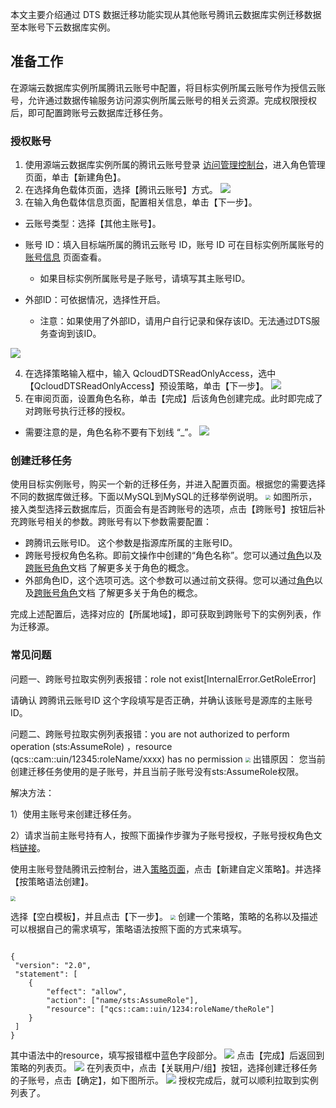 本文主要介绍通过 DTS 数据迁移功能实现从其他账号腾讯云数据库实例迁移数据至本账号下云数据库实例。

## 准备工作

在源端云数据库实例所属腾讯云账号中配置，将目标实例所属云账号作为授信云账号，允许通过数据传输服务访问源实例所属云账号的相关云资源。完成权限授权后，即可配置跨账号云数据库迁移任务。

### 授权账号

1. 使用源端云数据库实例所属的腾讯云账号登录 [访问管理控制台](https://console.cloud.tencent.com/cam/role)，进入角色管理页面，单击【新建角色】。
2. 在选择角色载体页面，选择【腾讯云账号】方式。
   ![](https://main.qcloudimg.com/raw/937dad52c8b9c9dee558a22f7ed20e5c.png)
3. 在输入角色载体信息页面，配置相关信息，单击【下一步】。

 - 云账号类型：选择【其他主账号】。
 - 账号 ID：填入目标端所属的腾讯云账号 ID，账号 ID 可在目标实例所属账号的 [账号信息](https://console.cloud.tencent.com/developer) 页面查看。

   - 如果目标实例所属账号是子账号，请填写其主账号ID。
 - 外部ID：可依据情况，选择性开启。
    - 注意：如果使用了外部ID，请用户自行记录和保存该ID。无法通过DTS服务查询到该ID。

  ![](https://main.qcloudimg.com/raw/3892938446a46262f55e471dcc8516ae.png)

4. 在选择策略输入框中，输入 QcloudDTSReadOnlyAccess，选中 【QcloudDTSReadOnlyAccess】预设策略，单击【下一步】。
   ![](https://main.qcloudimg.com/raw/ee4a145a7156e5823573951e0bdf0f56.png)
5. 在审阅页面，设置角色名称，单击【完成】后该角色创建完成。此时即完成了对跨账号执行迁移的授权。

  -  需要注意的是，角色名称不要有下划线 “_”。
     ![](https://main.qcloudimg.com/raw/1e1a0d270955967785c6a4ef9f50ae48.png)

### 创建迁移任务
使用目标实例账号，购买一个新的迁移任务，并进入配置页面。根据您的需要选择不同的数据库做迁移。下面以MySQL到MySQL的迁移举例说明。
<img src="https://main.qcloudimg.com/raw/359252c69a0d08f6f21d0fac81d837bf.png" style="zoom: 50%;" />
如图所示，接入类型选择云数据库后，页面会有是否跨账号的选项，点击【跨账号】按钮后补充跨账号相关的参数。跨账号有以下参数需要配置：

- 跨腾讯云账号ID。 这个参数是指源库所属的主账号ID。
- 跨账号授权角色名称。即前文操作中创建的“角色名称”。您可以通过[角色](https://cloud.tencent.com/document/product/598/19420)以及[跨账号角色](https://cloud.tencent.com/document/product/1312/48171)文档 了解更多关于角色的概念。
- 外部角色ID，这个选项可选。这个参数可以通过前文获得。您可以通过[角色](https://cloud.tencent.com/document/product/598/19420)以及[跨账号角色](https://cloud.tencent.com/document/product/1312/48171)文档 了解更多关于角色的概念。

完成上述配置后，选择对应的【所属地域】，即可获取到跨账号下的实例列表，作为迁移源。


### 常见问题
问题一、跨账号拉取实例列表报错：role not exist[InternalError.GetRoleError]

请确认 跨腾讯云账号ID 这个字段填写是否正确，并确认该账号是源库的主账号ID。



问题二、跨账号拉取实例列表报错：you are not authorized to perform operation (sts:AssumeRole) ，resource (qcs::cam::uin/12345:roleName/xxxx) has no permission
<img src="https://main.qcloudimg.com/raw/34a3897aaf15114fc0d3135c4cd3c031.png" style="zoom:50%;" />
出错原因： 您当前创建迁移任务使用的是子账号，并且当前子账号没有sts:AssumeRole权限。

解决方法：

1）使用主账号来创建迁移任务。

2）请求当前主账号持有人，按照下面操作步骤为子账号授权，子账号授权角色文档[链接](https://cloud.tencent.com/document/product/598/19422)。



使用主账号登陆腾讯云控制台，进入[策略页面](https://console.cloud.tencent.com/cam/policy)，点击【新建自定义策略】。并选择【按策略语法创建】。

<img src="https://main.qcloudimg.com/raw/d41b162b1cbf5934020c6c0df89c6351.png" style="zoom:50%;" />

选择【空白模板】，并且点击【下一步】。
<img src="https://main.qcloudimg.com/raw/aea1456bbd3d312a45d69cbd37d440e2.png" style="zoom:50%;" />
创建一个策略，策略的名称以及描述可以根据自己的需求填写，策略语法按照下面的方式来填写。

```

{
 "version": "2.0",
 "statement": [
    {
        "effect": "allow",
        "action": ["name/sts:AssumeRole"],
        "resource": ["qcs::cam::uin/1234:roleName/theRole"]
    }
 ]
}
```
其中语法中的resource，填写报错框中蓝色字段部分。
![](https://main.qcloudimg.com/raw/d978acb50ab95f7b8091854f8b8e17f7.png)
点击【完成】后返回到策略的列表页。
![](https://main.qcloudimg.com/raw/9dde503de5f0091d151c734e6f4c3feb.png)
在列表页中，点击【关联用户/组】按钮，选择创建迁移任务的子账号，点击【确定】，如下图所示。
![](https://main.qcloudimg.com/raw/77c33dd057c17b20242e8aae70406dc3.png)
授权完成后，就可以顺利拉取到实例列表了。

